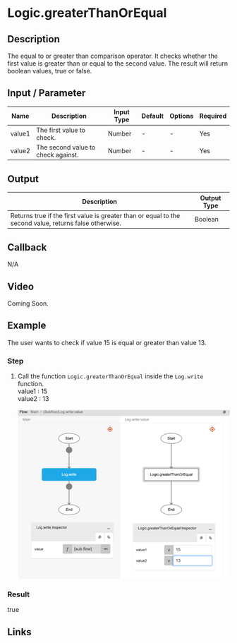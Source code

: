 # Logic.greaterThanOrEqual

## Description

The equal to or greater than comparison operator. It checks whether the first value is greater than or equal to the second value. The result will return boolean values, true or false.

## Input / Parameter

| Name | Description | Input Type | Default | Options | Required |
| ------ | ------ | ------ | ------ | ------ | ------ |
| value1 | The first value to check. | Number | - | - | Yes |
| value2 | The second value to check against. | Number | - | - | Yes |

## Output

| Description | Output Type |
| ------ | ------ |
| Returns true if the first value is greater than or equal to the second value, returns false otherwise. | Boolean |

## Callback

N/A

## Video

Coming Soon.

<!-- Format: [![Video]({image-path})]({url-link}) -->

## Example

The user wants to check if value 15 is equal or greater than value 13.
### Step

1. Call the function `Logic.greaterThanOrEqual` inside the `Log.write` function.
   <br />
   value1 : 15<br />
   value2 : 13<br /><br />
   ![](./greaterThanOrEqual-step-1.png)
   <br />
### Result

true


## Links